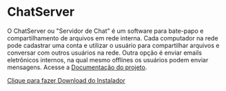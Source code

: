# ChatServer
O ChatServer ou "Servidor de Chat" é um software para bate-papo e compartilhamento de arquivos em rede interna. Cada computador na rede pode cadastrar uma conta e utilizar o usuário para compartilhar arquivos e conversar com outros usuários na rede. Outra opção é enviar emails eletrônicos internos, na qual mesmo offlines os usuários podem enviar mensagens. Acesse a [Documentação do projeto](https://github.com/FrancisBFTC/ChatServer/blob/master/Documentation.md#top).

[Clique para fazer Download do Instalador](https://github.com/FrancisBFTC/ChatServer/raw/master/ChatServer.exe)

